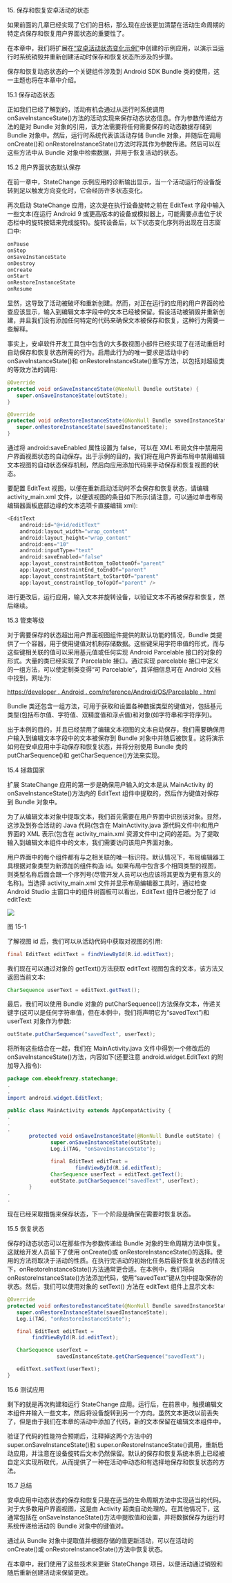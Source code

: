15\. 保存和恢复安卓活动的状态

如果前面的几章已经实现了它们的目标，那么现在应该更加清楚在活动生命周期的特定点保存和恢复用户界面状态的重要性了。

在本章中，我们将扩展在[“安卓活动状态变化示例”](14.html#_idTextAnchor294)中创建的示例应用，以演示当运行时系统销毁并重新创建活动时保存和恢复状态所涉及的步骤。

保存和恢复动态状态的一个关键组件涉及到 Android SDK Bundle 类的使用，这一主题也将在本章中介绍。

15.1 保存动态状态

正如我们已经了解到的，活动有机会通过从运行时系统调用 onSaveInstanceState()方法的活动实现来保存动态状态信息。作为参数传递给方法的是对 Bundle 对象的引用，该方法需要将任何需要保存的动态数据存储到 Bundle 对象中。然后，运行时系统代表该活动存储 Bundle 对象，并随后在调用 onCreate()和 onRestoreInstanceState()方法时将其作为参数传递。然后可以在这些方法中从 Bundle 对象中检索数据，并用于恢复活动的状态。

15.2 用户界面状态默认保存

在前一章中，StateChange 示例应用的诊断输出显示，当一个活动运行的设备旋转到足以触发方向变化时，它会经历许多状态变化。

再次启动 StateChange 应用，这次是在执行设备旋转之前在 EditText 字段中输入一些文本(在运行 Android 9 或更高版本的设备或模拟器上，可能需要点击位于状态栏中的旋转按钮来完成旋转)。旋转设备后，以下状态变化序列将出现在日志窗口中:

```java
onPause
onStop
onSaveInstanceState
onDestroy
onCreate
onStart
onRestoreInstanceState
onResume
```

显然，这导致了活动被破坏和重新创建。然而，对正在运行的应用的用户界面的检查应该显示，输入到编辑文本字段中的文本已经被保留。假设活动被销毁并重新创建，并且我们没有添加任何特定的代码来确保文本被保存和恢复，这种行为需要一些解释。

事实上，安卓软件开发工具包中包含的大多数视图小部件已经实现了在活动重启时自动保存和恢复状态所需的行为。启用此行为的唯一要求是活动中的 onSaveInstanceState()和 onRestoreInstanceState()重写方法，以包括对超级类的等效方法的调用:

```java
@Override
protected void onSaveInstanceState(@NonNull Bundle outState) {
   super.onSaveInstanceState(outState);
}

@Override
protected void onRestoreInstanceState(@NonNull Bundle savedInstanceState) {
   super.onRestoreInstanceState(savedInstanceState);
}
```

通过将 android:saveEnabled 属性设置为 false，可以在 XML 布局文件中禁用用户界面视图状态的自动保存。出于示例的目的，我们将在用户界面布局中禁用编辑文本视图的自动状态保存机制，然后向应用添加代码来手动保存和恢复视图的状态。

要配置 EditText 视图，以便在重新启动活动时不会保存和恢复状态，请编辑 activity_main.xml 文件，以便该视图的条目如下所示(请注意，可以通过单击布局编辑器面板底部边缘的文本选项卡直接编辑 xml):

```java
<EditText
    android:id="@+id/editText"
    android:layout_width="wrap_content"
    android:layout_height="wrap_content"
    android:ems="10"
    android:inputType="text"
    android:saveEnabled="false"
    app:layout_constraintBottom_toBottomOf="parent"
    app:layout_constraintEnd_toEndOf="parent"
    app:layout_constraintStart_toStartOf="parent"
    app:layout_constraintTop_toTopOf="parent" />
```

进行更改后，运行应用，输入文本并旋转设备，以验证文本不再被保存和恢复，然后继续。

15.3 管束等级

对于需要保存的状态超出用户界面视图组件提供的默认功能的情况，Bundle 类提供了一个容器，用于使用键值对机制存储数据。这些键采用字符串值的形式，而与这些键相关联的值可以采用基元值或任何实现 Android Parcelable 接口的对象的形式。大量的类已经实现了 Parcelable 接口。通过实现 parcelable 接口中定义的一组方法，可以使定制类变得“可 Parcelable”，其详细信息可在 Android 文档中找到，网址为:

[https://developer . Android . com/reference/Android/OS/Parcelable . html](http://developer.android.com/reference/android/os/Parcelable.html)

Bundle 类还包含一组方法，可用于获取和设置各种数据类型的键值对，包括基元类型(包括布尔值、字符值、双精度值和浮点值)和对象(如字符串和字符序列)。

出于本例的目的，并且已经禁用了编辑文本视图的文本自动保存，我们需要确保用户输入到编辑文本字段中的文本被保存到 Bundle 对象中并随后被恢复。这将演示如何在安卓应用中手动保存和恢复状态，并将分别使用 Bundle 类的 putCharSequence()和 getCharSequence()方法来实现。

15.4 拯救国家

扩展 StateChange 应用的第一步是确保用户输入的文本是从 MainActivity 的 onSaveInstanceState()方法内的 EditText 组件中提取的，然后作为键值对保存到 Bundle 对象中。

为了从编辑文本对象中提取文本，我们首先需要在用户界面中识别该对象。显然，这涉及到弥合活动的 Java 代码(包含在 MainActivity.java 源代码文件中)和用户界面的 XML 表示(包含在 activity_main.xml 资源文件中)之间的差距。为了提取输入到编辑文本组件中的文本，我们需要访问该用户界面对象。

用户界面中的每个组件都有与之相关联的唯一标识符。默认情况下，布局编辑器工具根据对象类型为新添加的组件构造 id。如果布局中包含多个相同类型的视图，则类型名称后面会跟一个序列号(尽管开发人员可以也应该将其更改为更有意义的名称)。当选择 activity_main.xml 文件并显示布局编辑器工具时，通过检查 Android Studio 主窗口中的组件树面板可以看出，EditText 组件已被分配了 id editText:

![](img/as_4.1_state_change_component_tree.jpg)

图 15-1

了解视图 id 后，我们可以从活动代码中获取对视图的引用:

```java
final EditText editText = findViewById(R.id.editText);
```

我们现在可以通过对象的 getText()方法获取 editText 视图包含的文本，该方法又返回当前文本:

```java
CharSequence userText = editText.getText();
```

最后，我们可以使用 Bundle 对象的 putCharSequence()方法保存文本，传递关键字(这可以是任何字符串值，但在本例中，我们将声明它为“savedText”)和 userText 对象作为参数:

```java
outState.putCharSequence("savedText", userText);
```

将所有这些结合在一起，我们在 MainActivity.java 文件中得到一个修改后的 onSaveInstanceState()方法，内容如下(还要注意 android.widget.EditText 的附加导入指令):

```java
package com.ebookfrenzy.statechange; 
.
.
import android.widget.EditText;

public class MainActivity extends AppCompatActivity {
.
.
.
       protected void onSaveInstanceState(@NonNull Bundle outState) {
              super.onSaveInstanceState(outState);
              Log.i(TAG, "onSaveInstanceState");

              final EditText editText =
                      findViewById(R.id.editText);
              CharSequence userText = editText.getText();
              outState.putCharSequence("savedText", userText);
       }
.
.
```

现在已经采取措施来保存状态，下一个阶段是确保在需要时恢复状态。

15.5 恢复状态

保存的动态状态可以在那些作为参数传递给 Bundle 对象的生命周期方法中恢复。这就给开发人员留下了使用 onCreate()或 onRestoreInstanceState()的选择。使用的方法将取决于活动的性质。在执行完活动的初始化任务后最好恢复状态的情况下，onRestoreInstanceState()方法通常更合适。在本例中，我们将向 onRestoreInstanceState()方法添加代码，使用“savedText”键从包中提取保存的状态。然后，我们可以使用对象的 setText() 方法在 editText 组件上显示文本:

```java
@Override
protected void onRestoreInstanceState(@NonNull Bundle savedInstanceState) {
   super.onRestoreInstanceState(savedInstanceState);
   Log.i(TAG, "onRestoreInstanceState");

   final EditText editText =
        findViewById(R.id.editText);

   CharSequence userText =
                savedInstanceState.getCharSequence("savedText");

   editText.setText(userText);
}
```

15.6 测试应用

剩下的就是再次构建和运行 StateChange 应用。运行后，在前景中，触摸编辑文本组件并输入一些文本，然后将设备旋转到另一个方向。虽然文本更改以前丢失了，但是由于我们在本章的活动中添加了代码，新的文本保留在编辑文本组件中。

验证了代码的性能符合预期后，注释掉这两个方法中的 super.onSaveInstanceState()和 super.onRestoreInstanceState()调用，重新启动应用，并注意在设备旋转后文本仍然保留。默认的保存和恢复系统本质上已经被自定义实现所取代，从而提供了一种在活动中动态和有选择地保存和恢复状态的方法。

15.7 总结

安卓应用中动态状态的保存和恢复只是在适当的生命周期方法中实现适当的代码。对于大多数用户界面视图，这是由 Activity 超类自动处理的。在其他情况下，这通常包括在 onSaveInstanceState()方法中提取值和设置，并将数据保存为运行时系统传递给活动的 Bundle 对象中的键值对。

通过从 Bundle 对象中提取值并根据存储的值更新活动，可以在活动的 onCreate()或 onRestoreInstanceState()方法中恢复状态。

在本章中，我们使用了这些技术来更新 StateChange 项目，以便活动通过销毁和随后重新创建活动来保留更改。